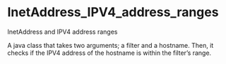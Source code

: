 # InetAddress_IPV4_address_ranges
InetAddress and IPV4 address ranges

A java class that takes two arguments; a filter and a hostname. Then, it checks if the IPV4 address of the hostname is within the filter’s range.

